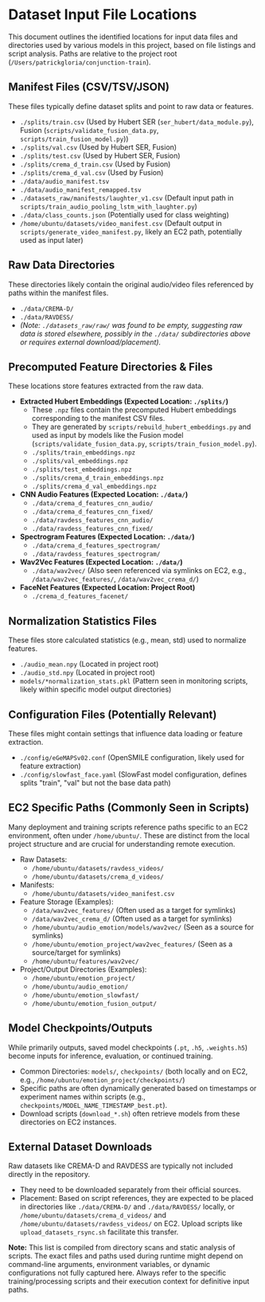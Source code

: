 # Dataset Input File Locations

This document outlines the identified locations for input data files and directories used by various models in this project, based on file listings and script analysis. Paths are relative to the project root (`/Users/patrickgloria/conjunction-train`).

## Manifest Files (CSV/TSV/JSON)

These files typically define dataset splits and point to raw data or features.

*   `./splits/train.csv` (Used by Hubert SER (`ser_hubert/data_module.py`), Fusion (`scripts/validate_fusion_data.py`, `scripts/train_fusion_model.py`))
*   `./splits/val.csv` (Used by Hubert SER, Fusion)
*   `./splits/test.csv` (Used by Hubert SER, Fusion)
*   `./splits/crema_d_train.csv` (Used by Fusion)
*   `./splits/crema_d_val.csv` (Used by Fusion)
*   `./data/audio_manifest.tsv`
*   `./data/audio_manifest_remapped.tsv`
*   `./datasets_raw/manifests/laughter_v1.csv` (Default input path in `scripts/train_audio_pooling_lstm_with_laughter.py`)
*   `./data/class_counts.json` (Potentially used for class weighting)
*   `/home/ubuntu/datasets/video_manifest.csv` (Default output in `scripts/generate_video_manifest.py`, likely an EC2 path, potentially used as input later)

## Raw Data Directories

These directories likely contain the original audio/video files referenced by paths within the manifest files.

*   `./data/CREMA-D/`
*   `./data/RAVDESS/`
*   *(Note: `./datasets_raw/raw/` was found to be empty, suggesting raw data is stored elsewhere, possibly in the `./data/` subdirectories above or requires external download/placement).*

## Precomputed Feature Directories & Files

These locations store features extracted from the raw data.

*   **Extracted Hubert Embeddings (Expected Location: `./splits/`)**
    *   These `.npz` files contain the precomputed Hubert embeddings corresponding to the manifest CSV files.
    *   They are generated by `scripts/rebuild_hubert_embeddings.py` and used as input by models like the Fusion model (`scripts/validate_fusion_data.py`, `scripts/train_fusion_model.py`).
    *   `./splits/train_embeddings.npz`
    *   `./splits/val_embeddings.npz`
    *   `./splits/test_embeddings.npz`
    *   `./splits/crema_d_train_embeddings.npz`
    *   `./splits/crema_d_val_embeddings.npz`
*   **CNN Audio Features (Expected Location: `./data/`)**
    *   `./data/crema_d_features_cnn_audio/`
    *   `./data/crema_d_features_cnn_fixed/`
    *   `./data/ravdess_features_cnn_audio/`
    *   `./data/ravdess_features_cnn_fixed/`
*   **Spectrogram Features (Expected Location: `./data/`)**
    *   `./data/crema_d_features_spectrogram/`
    *   `./data/ravdess_features_spectrogram/`
*   **Wav2Vec Features (Expected Location: `./data/`)**
    *   `./data/wav2vec/` (Also seen referenced via symlinks on EC2, e.g., `/data/wav2vec_features/`, `/data/wav2vec_crema_d/`)
*   **FaceNet Features (Expected Location: Project Root)**
    *   `./crema_d_features_facenet/`

## Normalization Statistics Files

These files store calculated statistics (e.g., mean, std) used to normalize features.

*   `./audio_mean.npy` (Located in project root)
*   `./audio_std.npy` (Located in project root)
*   `models/*normalization_stats.pkl` (Pattern seen in monitoring scripts, likely within specific model output directories)

## Configuration Files (Potentially Relevant)

These files might contain settings that influence data loading or feature extraction.

*   `./config/eGeMAPSv02.conf` (OpenSMILE configuration, likely used for feature extraction)
*   `./config/slowfast_face.yaml` (SlowFast model configuration, defines splits "train", "val" but not the base data path)

## EC2 Specific Paths (Commonly Seen in Scripts)

Many deployment and training scripts reference paths specific to an EC2 environment, often under `/home/ubuntu/`. These are distinct from the local project structure and are crucial for understanding remote execution.

*   Raw Datasets:
    *   `/home/ubuntu/datasets/ravdess_videos/`
    *   `/home/ubuntu/datasets/crema_d_videos/`
*   Manifests:
    *   `/home/ubuntu/datasets/video_manifest.csv`
*   Feature Storage (Examples):
    *   `/data/wav2vec_features/` (Often used as a target for symlinks)
    *   `/data/wav2vec_crema_d/` (Often used as a target for symlinks)
    *   `/home/ubuntu/audio_emotion/models/wav2vec/` (Seen as a source for symlinks)
    *   `/home/ubuntu/emotion_project/wav2vec_features/` (Seen as a source/target for symlinks)
    *   `/home/ubuntu/features/wav2vec/`
*   Project/Output Directories (Examples):
    *   `/home/ubuntu/emotion_project/`
    *   `/home/ubuntu/audio_emotion/`
    *   `/home/ubuntu/emotion_slowfast/`
    *   `/home/ubuntu/emotion_fusion_output/`

## Model Checkpoints/Outputs

While primarily outputs, saved model checkpoints (`.pt`, `.h5`, `.weights.h5`) become inputs for inference, evaluation, or continued training.

*   Common Directories: `models/`, `checkpoints/` (both locally and on EC2, e.g., `/home/ubuntu/emotion_project/checkpoints/`)
*   Specific paths are often dynamically generated based on timestamps or experiment names within scripts (e.g., `checkpoints/MODEL_NAME_TIMESTAMP_best.pt`).
*   Download scripts (`download_*.sh`) often retrieve models from these directories on EC2 instances.

## External Dataset Downloads

Raw datasets like CREMA-D and RAVDESS are typically not included directly in the repository.

*   They need to be downloaded separately from their official sources.
*   Placement: Based on script references, they are expected to be placed in directories like `./data/CREMA-D/` and `./data/RAVDESS/` locally, or `/home/ubuntu/datasets/crema_d_videos/` and `/home/ubuntu/datasets/ravdess_videos/` on EC2. Upload scripts like `upload_datasets_rsync.sh` facilitate this transfer.

**Note:** This list is compiled from directory scans and static analysis of scripts. The exact files and paths used during runtime might depend on command-line arguments, environment variables, or dynamic configurations not fully captured here. Always refer to the specific training/processing scripts and their execution context for definitive input paths.

